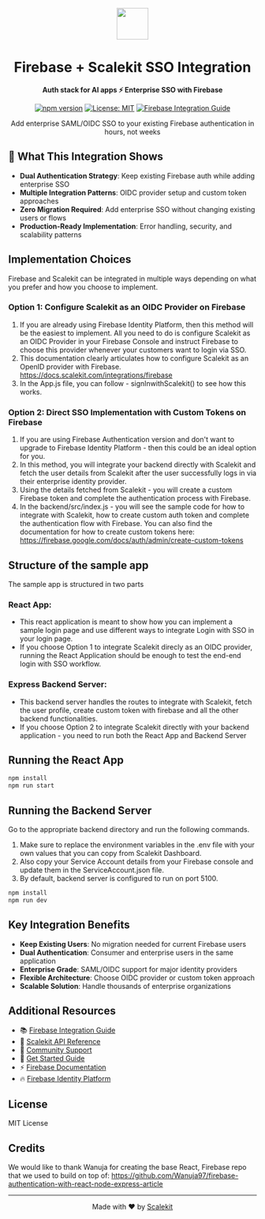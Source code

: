 <p align="center">
  <a href="https://scalekit.com" target="_blank" rel="noopener noreferrer">
    <picture>
      <img src="https://cdn.scalekit.cloud/v1/scalekit-logo-dark.svg" height="64">
    </picture>
  </a>
</p>

<h1 align="center">
  Firebase + Scalekit SSO Integration
</h1>

<p align="center">
  <strong>Auth stack for AI apps ⚡ Enterprise SSO with Firebase</strong>
</p>

<p align="center">
  <a href="https://www.npmjs.com/package/@scalekit-sdk/node"><img src="https://img.shields.io/npm/v/@scalekit-sdk/node.svg" alt="npm version"></a>
  <a href="https://github.com/scalekit-inc/scalekit-firebase-sso/blob/main/LICENSE"><img src="https://img.shields.io/badge/License-MIT-yellow.svg" alt="License: MIT"></a>
  <a href="https://docs.scalekit.com/integrations/firebase"><img src="https://img.shields.io/badge/docs-Firebase%20Integration-blue" alt="Firebase Integration Guide"></a>
</p>

<p align="center">
  Add enterprise SAML/OIDC SSO to your existing Firebase authentication in hours, not weeks
</p>

## 🚀 What This Integration Shows

- **Dual Authentication Strategy**: Keep existing Firebase auth while adding enterprise SSO
- **Multiple Integration Patterns**: OIDC provider setup and custom token approaches
- **Zero Migration Required**: Add enterprise SSO without changing existing users or flows
- **Production-Ready Implementation**: Error handling, security, and scalability patterns 

## Implementation Choices
Firebase and Scalekit can be integrated in multiple ways depending on what you prefer and how you choose to implement. 

### Option 1: Configure Scalekit as an OIDC Provider on Firebase
1. If you are already using Firebase Identity Platform, then this method will be the easiest to implement. All you need to do is configure Scalekit as an OIDC Provider in your Firebase Console and instruct Firebase to choose this provider whenever your customers want to login via SSO. 
2. This documentation clearly articulates how to configure Scalekit as an OpenID provider with Firebase. <https://docs.scalekit.com/integrations/firebase>
3. In the App.js file, you can follow - signInwithScalekit() to see how this works.

### Option 2: Direct SSO Implementation with Custom Tokens on Firebase
1. If you are using Firebase Authentication version and don't want to upgrade to Firebase Identity Platform - then this could be an ideal option for you.
2. In this method, you will integrate your backend directly with Scalekit and fetch the user details from Scalekit after the user successfully logs in via their enterprise identity provider.
3. Using the details fetched from Scalekit - you will create a custom Firebase token and complete the authentication process with Firebase.
4. In the backend/src/index.js - you will see the sample code for how to integrate with Scalekit, how to create custom auth token and complete the authentication flow with Firebase. You can also find the documentation for how to create custom tokens here: <https://firebase.google.com/docs/auth/admin/create-custom-tokens>

## Structure of the sample app
The sample app is structured in two parts
### React App: 
- This react application is meant to show how you can implement a sample login page and use different ways to integrate Login with SSO in your login page.
- If you choose Option 1 to integrate Scalekit direcly as an OIDC provider, running the React Application should be enough to test the end-end login with SSO workflow.

### Express Backend Server:
- This backend server handles the routes to integrate with Scalekit, fetch the user profile, create custom token with firebase and all the other backend functionalities. 
- If you choose Option 2 to integrate Scalekit directly with your backend application - you need to run both the React App and Backend Server 

## Running the React App

```bash
npm install
npm run start
```

## Running the Backend Server

Go to the appropriate backend directory and run the following commands.

1. Make sure to replace the environment variables in the .env file with your own values that you can copy from Scalekit Dashboard.
2. Also copy your Service Account details from your Firebase console and update them in the ServiceAccount.json file.
3. By default, backend server is configured to run on port 5100.

```bash
npm install
npm run dev
```

## Key Integration Benefits

- **Keep Existing Users**: No migration needed for current Firebase users
- **Dual Authentication**: Consumer and enterprise users in the same application
- **Enterprise Grade**: SAML/OIDC support for major identity providers  
- **Flexible Architecture**: Choose OIDC provider or custom token approach
- **Scalable Solution**: Handle thousands of enterprise organizations

## Additional Resources

- 📚 [Firebase Integration Guide](https://docs.scalekit.com/integrations/firebase)
- 🔧 [Scalekit API Reference](https://docs.scalekit.com/apis)
- 💬 [Community Support](https://github.com/scalekit-inc/scalekit-sdk-node-js/discussions)
- 🎯 [Get Started Guide](https://docs.scalekit.com/quick-start-guide)
- ⚡ [Firebase Documentation](https://firebase.google.com/docs)
- 🔥 [Firebase Identity Platform](https://firebase.google.com/docs/auth)

## License
MIT License

## Credits
We would like to thank Wanuja for creating the base React, Firebase repo that we used to build on top of: <https://github.com/Wanuja97/firebase-authentication-with-react-node-express-article>

---

<p align="center">
  Made with ❤️ by <a href="https://scalekit.com">Scalekit</a>
</p>
